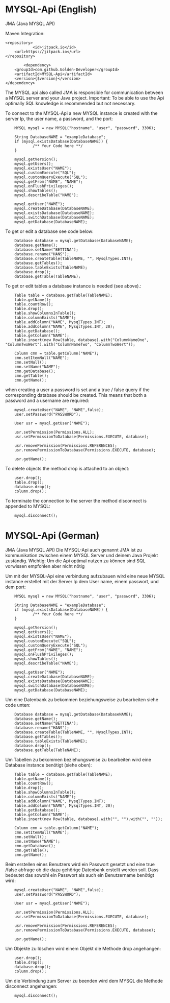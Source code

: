 # MYSQL-Api (English)
JMA (Java MYSQL API)

Maven Integration: 

	<repository>
                <id>jitpack.io</id>
	    <url>https://jitpack.io</url>
	</repository>
            
            <dependency>
	    <groupId>com.github.Golden-Developer</groupId>
	    <artifactId>MYSQL-Api</artifactId>
	    <version>{$version}</version>
	</dependency>


The MYSQL api also called JMA is responsible for communication between a MYSQL server and your Java project. Important: To be able to use the Api optimally SQL knowledge is recommended but not necessary.

To connect to the MYSQL-Api a new MYSQL instance is created with the server Ip, the user name, a password, and the port:
            
        MYSQL mysql = new MYSQL("hostname", "user", "password", 3306);
        
        String DatabaseNAME = "exampleDatabase";
        if (mysql.existsDatabase(DatabaseNAME)) {
                /** Your Code here **/
        }

        mysql.getVersion();
        mysql.getUsers();
        mysql.existsUser("NAME");
        mysql.customExecute("SQL");
        mysql.customQueryExecute("SQL");
        mysql.getFrom("NAME", "NAME");
        mysql.onFlushPrivileges();
        mysql.showTables();
        mysql.describeTable("NAME");
        
        mysql.getUser("NAME");
        mysql.createDatabase(DatabaseNAME);
        mysql.existsDatabase(DatabaseNAME);
        mysql.switchDatabase(DatabaseNAME);
        mysql.getDatabase(DatabaseNAME);
       
To get or edit a database see code below: 

        Database database = mysql.getDatabase(DatabaseNAME);
        database.getName();
        database.setName("BETTINA");
        database.rename("HANS");
        database.createTable(TableNAME, "", MysqlTypes.INT);
        database.getTables();
        database.tableExists(TableNAME);
        database.drop();
        database.getTable(TableNAME);
        
To get or edit tables a database instance is needed (see above).: 

        Table table = database.getTable(TableNAME);
        table.getName();
        table.countRow();
        table.drop();
        table.showColumnsInTable();
        table.columnExists("NAME");
        table.addColumn("NAME", MysqlTypes.INT);
        table.addColumn("NAME", MysqlTypes.INT, 20);
        table.getDatabase();
        table.getColumn("NAME");
        table.insert(new Row(table, database).with("ColumnNameOne", "ColumnTwoWert").with("ColumnNameTwo", "ColumnTwoWert"));

        Column cmn = table.getColumn("NAME");
        cmn.setItemNull("NAME");
        cmn.setNull();
        cmn.setName("NAME");
        cmn.getDatabase();
        cmn.getTable();
        cmn.getName();
        
when creating a user a password is set and a true / false query if the corresponding database should be created. This means that both a password and a username are required: 
        
        mysql.createUser("NAME", "NAME",false);
        user.setPassword("PASSWORD");
         
        User usr = mysql.getUser("NAME");
              
        usr.setPermission(Permissions.ALL);
        usr.setPermissionToDatabase(Permissions.EXECUTE, database);
        
        usr.removePermission(Permissions.REFERENCES);
        usr.removePermissionToDatabase(Permissions.EXECUTE, database);
    
        usr.getName();
        
To delete objects the method drop is attached to an object: 

        user.drop();
        table.drop();
        database.drop();
        column.drop();
      
To terminate the connection to the server the method disconnect is appended to MYSQL:

        mysql.disconnect();



# MYSQL-Api (German)
JMA (Java MYSQL API)
Die MYSQL-Api auch genannt JMA ist zu kommunikation zwischen einem MYSQL Server und deinem Java Projekt zuständig. Wichtig: Um die Api optimal nutzen zu können sind SQL vorwissen empfohlen aber nicht nötig

Um mit der MYSQL-Api eine verbindung aufzubauen wird eine neue MYSQL instance erstellet mit der Server Ip dem User name, einem passwort, und dem port:
        
        MYSQL mysql = new MYSQL("hostname", "user", "password", 3306);        
        
        String DatabaseNAME = "exampleDatabase";
        if (mysql.existsDatabase(DatabaseNAME)) {
                /** Your Code here **/
        }

        mysql.getVersion();
        mysql.getUsers();
        mysql.existsUser("NAME");
        mysql.customExecute("SQL");
        mysql.customQueryExecute("SQL");
        mysql.getFrom("NAME", "NAME");
        mysql.onFlushPrivileges();
        mysql.showTables();
        mysql.describeTable("NAME");
        
        mysql.getUser("NAME");
        mysql.createDatabase(DatabaseNAME);
        mysql.existsDatabase(DatabaseNAME);
        mysql.switchDatabase(DatabaseNAME);
        mysql.getDatabase(DatabaseNAME);
       
Um eine Datenbank zu bekommen beziehungsweise zu bearbeiten siehe code unten: 

        Database database = mysql.getDatabase(DatabaseNAME);
        database.getName();
        database.setName("BETTINA");
        database.rename("HANS");
        database.createTable(TableNAME, "", MysqlTypes.INT);
        database.getTables();
        database.tableExists(TableNAME);
        database.drop();
        database.getTable(TableNAME);
        
Um Tabellen zu bekommen beziehungsweise zu bearbeiten wird eine Database instance benötigt (siehe oben): 

        Table table = database.getTable(TableNAME);
        table.getName();
        table.countRow();
        table.drop();
        table.showColumnsInTable();
        table.columnExists("NAME");
        table.addColumn("NAME", MysqlTypes.INT);
        table.addColumn("NAME", MysqlTypes.INT, 20);
        table.getDatabase();
        table.getColumn("NAME");
        table.insert(new Row(table, database).with("", "").with("", ""));

        Column cmn = table.getColumn("NAME");
        cmn.setItemNull("NAME");
        cmn.setNull();
        cmn.setName("NAME");
        cmn.getDatabase();
        cmn.getTable();
        cmn.getName();

Beim erstellen eines Benutzers wird ein Passwort gesetzt und eine true /false abfrage ob die dazu gehörige Datenbank erstellt werden soll. Dass bedeutet das sowohl ein Passwort als auch ein Benutzername benötigt wird: 
        
        mysql.createUser("NAME", "NAME",false);
        user.setPassword("PASSWORD");
                 
        User usr = mysql.getUser("NAME");
            
        usr.setPermission(Permissions.ALL);
        usr.setPermissionToDatabase(Permissions.EXECUTE, database);
        
        usr.removePermission(Permissions.REFERENCES);
        usr.removePermissionToDatabase(Permissions.EXECUTE, database);
        
        usr.getName();
        
Um Objekte zu löschen wird einem Objekt die Methode drop angehangen: 

        user.drop();
        table.drop();
        database.drop();
        column.drop();
      
Um die Verbindung zum Server zu beenden wird dem MYSQL die Methode disconnect angehangen:

        mysql.disconnect();




